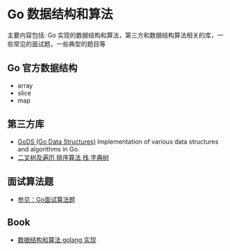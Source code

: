 
# Go 数据结构和算法

主要内容包括: Go 实现的数据结构和算法，第三方和数据结构算法相关的库，一些常见的面试题，一些典型的题目等

## Go 官方数据结构

- array
- slice
- map

## 第三方库

- [GoDS (Go Data Structures)](https://github.com/psampaz/gods) Implementation of various data structures and algorithms in Go.
- [二叉树及遍历 排序算法 栈 字典树](https://github.com/gaopeng527/go_Algorithm)

## 面试算法题

- [参见：Go面试算法题](Go面试算法题.md)

## Book

- [数据结构和算法 golang 实现](https://goa.lenggirl.com/)